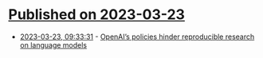 # [Published on 2023-03-23](index.md)

* [2023-03-23, 09:33:31](https://lobste.rs/s/yzbhzx/openai_s_policies_hinder_reproducible) - [OpenAI’s policies hinder reproducible research on language models](https://aisnakeoil.substack.com/p/openais-policies-hinder-reproducible)
